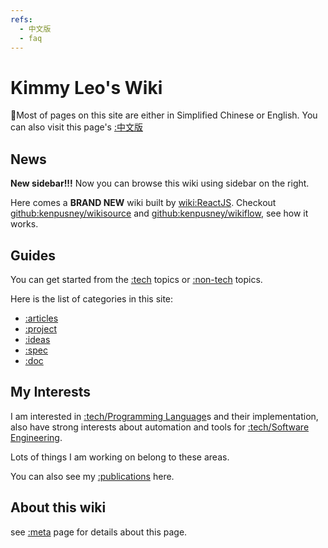 ```yaml
---
refs:
  - 中文版
  - faq
---
```

Kimmy Leo's Wiki
=======

Most of pages on this site are either in Simplified Chinese or English. You can also visit this page's [:中文版]()

## News

**New sidebar!!!** Now you can browse this wiki using sidebar on the right.

Here comes a **BRAND NEW** wiki built by [wiki:ReactJS]().
Checkout [github:kenpusney/wikisource]() and [github:kenpusney/wikiflow](), see how it works.

## Guides

You can get started from the [:tech]() topics or [:non-tech]() topics.

Here is the list of categories in this site:

 - [:articles]()
 - [:project]()
 - [:ideas]()
 - [:spec]()
 - [:doc]()

## My Interests

I am interested in [:tech/Programming Language]()s and their implementation, also
have strong interests about automation and tools for [:tech/Software Engineering]().

Lots of things I am working on belong to these areas.

You can also see my [:publications]() here.

## About this wiki

see [:meta]() page for details about this page.
